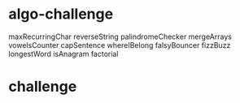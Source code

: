 # algo-challenge

maxRecurringChar
reverseString
palindromeChecker
mergeArrays
vowelsCounter
capSentence
whereIBelong
falsyBouncer
fizzBuzz
longestWord
isAnagram
factorial

# challenge
